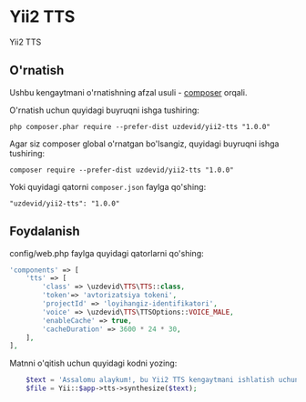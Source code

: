 Yii2 TTS
========
Yii2 TTS

O'rnatish
------------

Ushbu kengaytmani o'rnatishning afzal usuli - [composer](http://getcomposer.org/download/) orqali.

O'rnatish uchun quyidagi buyruqni ishga tushiring:

```
php composer.phar require --prefer-dist uzdevid/yii2-tts "1.0.0"
```

Agar siz composer global o'rnatgan bo'lsangiz, quyidagi buyruqni ishga tushiring:

```
composer require --prefer-dist uzdevid/yii2-tts "1.0.0"
```

Yoki quyidagi qatorni `composer.json` faylga qo'shing:

```
"uzdevid/yii2-tts": "1.0.0"
```

Foydalanish
-----

config/web.php faylga quyidagi qatorlarni qo'shing:

```php
'components' => [
    'tts' => [
        'class' => \uzdevid\TTS\TTS::class,
        'token'=> 'avtorizatsiya tokeni',
        'projectId' => 'loyihangiz-identifikatori',
        'voice' => \uzdevid\TTS\TTSOptions::VOICE_MALE,
        'enableCache' => true,
        'cacheDuration' => 3600 * 24 * 30,
    ],
],
```

Matnni o'qitish uchun quyidagi kodni yozing:

```php
    $text = 'Assalomu alaykum!, bu Yii2 TTS kengaytmani ishlatish uchun misol';
    $file = Yii::$app->tts->synthesize($text);
```


